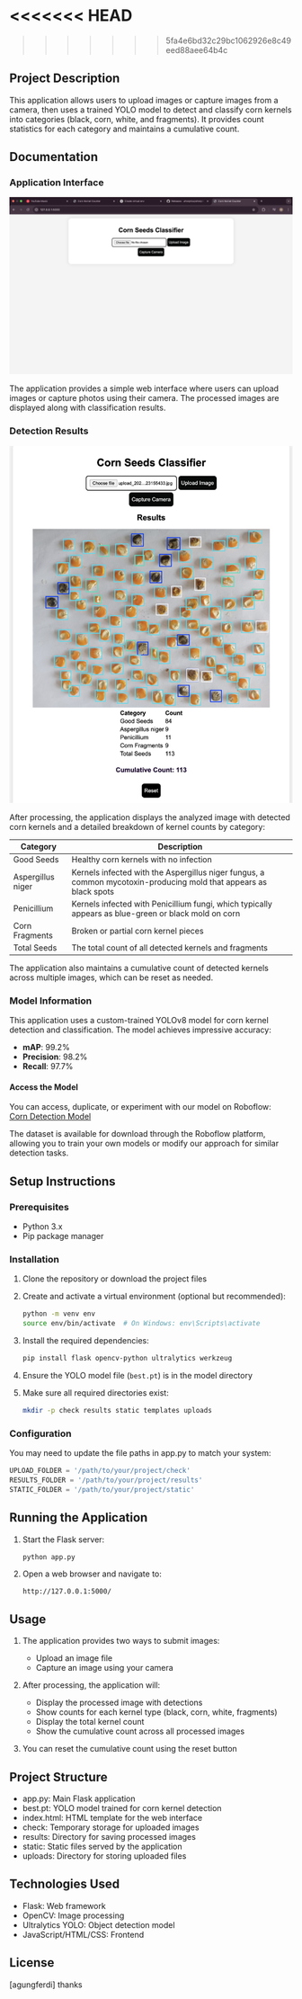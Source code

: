 <<<<<<< HEAD
=======


>>>>>>> 5fa4e6bd32c29bc1062926e8c49eed88aee64b4c
## Project Description

This application allows users to upload images or capture images from a camera, then uses a trained YOLO model to detect and classify corn kernels into categories (black, corn, white, and fragments). It provides count statistics for each category and maintains a cumulative count.

## Documentation

### Application Interface
![Application Interface](images/results-example.jpg)

The application provides a simple web interface where users can upload images or capture photos using their camera. The processed images are displayed along with classification results.

### Detection Results
![Classification Results](images/interface-example.png)

After processing, the application displays the analyzed image with detected corn kernels and a detailed breakdown of kernel counts by category:

| Category | Description |
|----------|-------------|
| Good Seeds | Healthy corn kernels with no infection |
| Aspergillus niger | Kernels infected with the Aspergillus niger fungus, a common mycotoxin-producing mold that appears as black spots |
| Penicillium | Kernels infected with Penicillium fungi, which typically appears as blue-green or black mold on corn |
| Corn Fragments | Broken or partial corn kernel pieces |
| Total Seeds | The total count of all detected kernels and fragments |

The application also maintains a cumulative count of detected kernels across multiple images, which can be reset as needed.

### Model Information

This application uses a custom-trained YOLOv8 model for corn kernel detection and classification. The model achieves impressive accuracy:

- **mAP**: 99.2%
- **Precision**: 98.2%
- **Recall**: 97.7%

#### Access the Model
You can access, duplicate, or experiment with our model on Roboflow:  
[Corn Detection Model](https://universe.roboflow.com/letsgo-itmav/corn_detect-3by1j/model/2)

The dataset is available for download through the Roboflow platform, allowing you to train your own models or modify our approach for similar detection tasks.
## Setup Instructions

### Prerequisites

- Python 3.x
- Pip package manager

### Installation

1. Clone the repository or download the project files

2. Create and activate a virtual environment (optional but recommended):
   ```sh
   python -m venv env
   source env/bin/activate  # On Windows: env\Scripts\activate
   ```

3. Install the required dependencies:
   ```sh
   pip install flask opencv-python ultralytics werkzeug
   ```

4. Ensure the YOLO model file (`best.pt`) is in the model directory

5. Make sure all required directories exist:
   ```sh
   mkdir -p check results static templates uploads
   ```

### Configuration

You may need to update the file paths in app.py to match your system:
```python
UPLOAD_FOLDER = '/path/to/your/project/check'
RESULTS_FOLDER = '/path/to/your/project/results'
STATIC_FOLDER = '/path/to/your/project/static'
```

## Running the Application

1. Start the Flask server:
   ```sh
   python app.py
   ```

2. Open a web browser and navigate to:
   ```
   http://127.0.0.1:5000/
   ```

## Usage

1. The application provides two ways to submit images:
   - Upload an image file
   - Capture an image using your camera

2. After processing, the application will:
   - Display the processed image with detections
   - Show counts for each kernel type (black, corn, white, fragments)
   - Display the total kernel count
   - Show the cumulative count across all processed images

3. You can reset the cumulative count using the reset button

## Project Structure

- app.py: Main Flask application
- best.pt: YOLO model trained for corn kernel detection
- index.html: HTML template for the web interface
- check: Temporary storage for uploaded images
- results: Directory for saving processed images
- static: Static files served by the application
- uploads: Directory for storing uploaded files

## Technologies Used

- Flask: Web framework
- OpenCV: Image processing
- Ultralytics YOLO: Object detection model
- JavaScript/HTML/CSS: Frontend

## License

[agungferdi]
thanks
